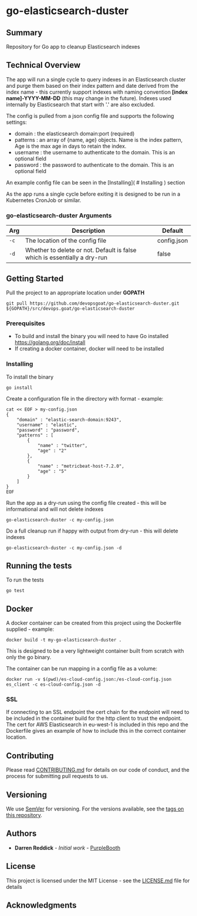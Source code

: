 # go-elasticsearch-duster

## Summary

Repository for Go app to cleanup Elasticsearch indexes

## Technical Overview

The app will run a single cycle to query indexes in an Elasticsearch cluster and purge them based on their index pattern and date derived from the index name - this currently support indexes with naming convention **[index name]-YYYY-MM-DD** (this may change in the future). Indexes used internally by Elasticsearch that start with '.' are also excluded.

The config is pulled from a json config file and supports the following settings:

* domain : the elasticsearch domain:port (required)
* patterns : an array of {name, age} objects. Name is the index pattern, Age is the max age in days to retain the index.
* username : the username to authenticate to the domain. This is an optional field
* password : the password to authenticate to the domain. This is an optional field

An example config file can be seen in the [Installing]( # Installing ) section

As the app runs a single cycle before exiting it is designed to be run in a Kubernetes CronJob or similar.

### go-elasticsearch-duster Arguments
| Arg | Description | Default |
| ------- | ------- | ------------|
| `-c` | The location of the config file | config.json  |
| `-d` | Whether to delete or not. Default is false which is essentially a dry-run | false  |


## Getting Started

Pull the project to an appropriate location under **GOPATH**

    git pull https://github.com/devopsgoat/go-elasticsearch-duster.git ${GOPATH}/src/devops.goat/go-elasticsearch-duster

### Prerequisites

* To build and install the binary you will need to have Go installed https://golang.org/doc/install
* If creating a docker container, docker will need to be installed

### Installing

To install the binary

```
go install
```

Create a configuration file in the directory with format - example:

```
cat << EOF > my-config.json
{
    "domain" : "elastic-search-domain:9243",
    "username" : "elastic",
    "password" : "password",
    "patterns" : [
        {
            "name" : "twitter",
            "age" : "2"
        },
        {
            "name" : "metricbeat-host-7.2.0",
            "age" : "5"
        }
    ]
}
EOF
```

Run the app as a dry-run using the config file created - this will be informational and will not delete indexes

```
go-elasticsearch-duster -c my-config.json
```

Do a full cleanup run if happy with output from dry-run - this will delete indexes

```
go-elasticsearch-duster -c my-config.json -d
```



## Running the tests

To run the tests

    go test


## Docker

A docker container can be created from this project using the Dockerfile supplied - example:

```
docker build -t my-go-elasticsearch-duster .
```

This is designed to be a very lightweight container built from scratch with only the go binary. 

The container can be run mapping in a config file as a volume:

```
docker run -v $(pwd)/es-cloud-config.json:/es-cloud-config.json es_client -c es-cloud-config.json -d
```

### SSL

If connecting to an SSL endpoint the cert chain for the endpoint will need to be included in the container build for the http client to trust the endpoint. The cert for AWS Elasticsearch in eu-west-1 is included in this repo and the Dockerfile gives an example of how to include this in the correct container location.

## Contributing

Please read [CONTRIBUTING.md](https://gist.github.com/) for details on our code of conduct, and the process for submitting pull requests to us.

## Versioning

We use [SemVer](http://semver.org/) for versioning. For the versions available, see the [tags on this repository](https://github.com/your/project/tags). 

## Authors

* **Darren Reddick** - *Initial work* - [PurpleBooth](https://github.com/devopsgoat)


## License

This project is licensed under the MIT License - see the [LICENSE.md](LICENSE.md) file for details

## Acknowledgments




